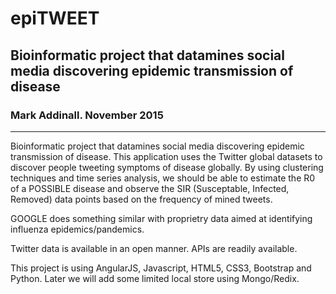 # epiTWEET

## Bioinformatic project that datamines social media discovering epidemic transmission of disease

###  Mark Addinall.  November 2015

-----


Bioinformatic project that datamines social media discovering epidemic transmission of disease.
This application uses the Twitter global datasets to discover people tweeting symptoms of
disease globally.  By using clustering techniques and time series analysis, we should be able
to estimate the R0 of a POSSIBLE disease and observe the SIR (Susceptable, Infected, Removed) data points based on the frequency of mined tweets.

GOOGLE does something similar with proprietry data aimed at identifying influenza epidemics/pandemics.

Twitter data is available in an open manner.  APIs are readily available.

This project is using AngularJS, Javascript, HTML5, CSS3, Bootstrap and Python.  Later we will add some limited local store using Mongo/Redix.


